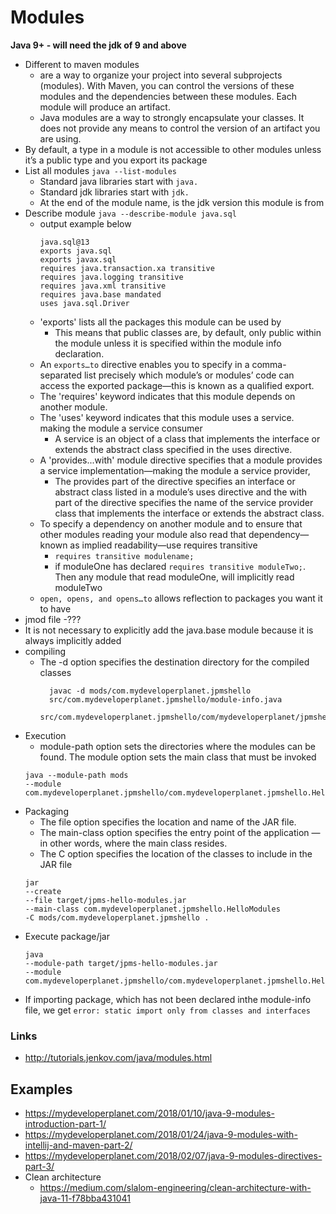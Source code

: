 # Modules

**Java 9+ - will need the jdk of 9 and above**

- Different to maven modules
  - are a way to organize your project into several subprojects (modules). With Maven, you can control the versions of these modules and the dependencies between these modules. Each module will produce an artifact.
  - Java modules are a way to strongly encapsulate your classes. It does not provide any means to control the version of an artifact you are using.
- By default, a type in a module is not accessible to other modules unless it’s a public type and you export its package
- List all modules `java --list-modules`
  - Standard java libraries start with `java.`
  - Standard jdk libraries start with `jdk.`
  - At the end of the module name, is the jdk version this module is from
- Describe module `java --describe-module java.sql`
  - output example below
    ```
    java.sql@13
    exports java.sql
    exports javax.sql
    requires java.transaction.xa transitive
    requires java.logging transitive
    requires java.xml transitive
    requires java.base mandated
    uses java.sql.Driver
    ```
  - 'exports' lists all the packages this module can be used by
    - This means that public classes are, by default, only public within the module unless it is specified within the module info declaration.
  - An `exports…to` directive enables you to specify in a comma-separated list precisely which module’s or modules’ code can access the exported package—this is known as a qualified export.
  - The 'requires' keyword indicates that this module depends on another module.
  - The 'uses' keyword indicates that this module uses a service. making the module a service consumer
    - A service is an object of a class that implements the interface or extends the abstract class specified in the uses directive.
  - A 'provides...with' module directive specifies that a module provides a service implementation—making the module a service provider,
    - The provides part of the directive specifies an interface or abstract class listed in a module’s uses directive and the with part of the directive specifies the name of the service provider class that implements the interface or extends the abstract class.
  - To specify a dependency on another module and to ensure that other modules reading your module also read that dependency—known as implied readability—use requires transitive
    - `requires transitive modulename;`
    - if moduleOne has declared `requires transitive moduleTwo;`. Then any module that read moduleOne, will implicitly read moduleTwo
  - `open, opens, and opens…to` allows reflection to packages you want it to have
- jmod file
  -???
- It is not necessary to explicitly add the java.base module because it is always implicitly added
- compiling
  - The -d option specifies the destination directory for the compiled classes
    ```
      javac -d mods/com.mydeveloperplanet.jpmshello
      src/com.mydeveloperplanet.jpmshello/module-info.java
      src/com.mydeveloperplanet.jpmshello/com/mydeveloperplanet/jpmshello/HelloModules.java
    ```
- Execution
  -  module-path option sets the directories where the modules can be found. The module option sets the main class that must be invoked
  ```
  java --module-path mods
  --module com.mydeveloperplanet.jpmshello/com.mydeveloperplanet.jpmshello.HelloModules
  ```
- Packaging
  - The file option specifies the location and name of the JAR file.
  - The main-class option specifies the entry point of the application — in other words, where the main class resides.
  - The C option specifies the location of the classes to include in the JAR file
  ```
  jar
  --create
  --file target/jpms-hello-modules.jar
  --main-class com.mydeveloperplanet.jpmshello.HelloModules
  -C mods/com.mydeveloperplanet.jpmshello .
  ```
- Execute package/jar
  ```
  java
  --module-path target/jpms-hello-modules.jar
  --module com.mydeveloperplanet.jpmshello/com.mydeveloperplanet.jpmshello.HelloModules
  ```
- If importing package, which has not been declared inthe module-info file, we get `error: static import only from classes and interfaces`

### Links

- http://tutorials.jenkov.com/java/modules.html

## Examples

- https://mydeveloperplanet.com/2018/01/10/java-9-modules-introduction-part-1/
- https://mydeveloperplanet.com/2018/01/24/java-9-modules-with-intellij-and-maven-part-2/
- https://mydeveloperplanet.com/2018/02/07/java-9-modules-directives-part-3/
- Clean architecture
  - https://medium.com/slalom-engineering/clean-architecture-with-java-11-f78bba431041
